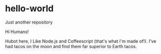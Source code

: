 # hello-world
Just another repository

Hi Humans!

Hubot here, I Like Node.js and Coffeescript (that's what I'm made of!).
I've had tacos on the moon and find them far superior to Earth tacos. 
